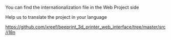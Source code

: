 You can find the internationalization file in the Web Project side

Help us to translate the project in your language

https://github.com/xreef/beeprint_3d_printer_web_interface/tree/master/src/i18n